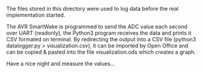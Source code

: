 The files stored in this directory were used to log data before the real implementation started.

The AVR SmartWake is programmed to send the ADC value each second over UART (readonly), the Python3 program receives the data and prints it CSV formated on terminal. By redirecting the output into a CSV file (python3 datalogger.py > visualization.csv), it can be imported by Open Office and can be copied & pasted into the file visualization.ods which creates a graph.

Have a nice night and measure the values...

